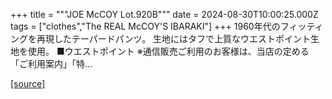 +++
title = """JOE McCOY Lot.920B"""
date = 2024-08-30T10:00:25.000Z
tags = ["clothes","The REAL McCOY'S IBARAKI"]
+++
1960年代のフィッティングを再現したテーパードパンツ。 生地にはタフで上質なウエストポイント生地を使用。 ■ウエストポイント ※通信販売ご利用のお客様は、当店の定める「ご利用案内」「特...

[[source]](https://the-realmccoys.ocnk.net/product/686)
